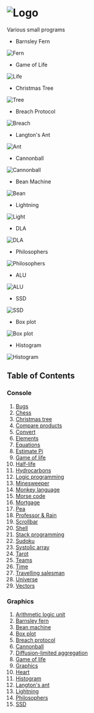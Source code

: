 # ![Logo](https://i.imgur.com/2qPx0yY.png)

Various small programs

* Barnsley Fern

![Fern](https://i.imgur.com/xEhQxWb.png)

* Game of Life

![Life](https://i.imgur.com/MaaN8vt.png)

* Christmas Tree

![Tree](https://i.imgur.com/TR7bGia.png)

* Breach Protocol

![Breach](https://i.imgur.com/jHigPXH.png)

* Langton's Ant

![Ant](https://i.imgur.com/1TpDIJ3.gif)

* Cannonball

![Cannonball](https://i.imgur.com/ZyiJEfa.png)

* Bean Machine

![Bean](https://i.imgur.com/ONFidyS.gif)

* Lightning

![Light](https://i.imgur.com/nljCrkI.gif)

* DLA

![DLA](https://i.imgur.com/JOhwYBf.png)

* Philosophers

![Philosophers](https://i.imgur.com/Ixz2Tn6.gif)

* ALU

![ALU](https://i.imgur.com/v2ymrhS.png)

* SSD

![SSD](https://i.imgur.com/1iaMFzh.png)

* Box plot

![Box plot](https://i.imgur.com/Ybsuz7L.png)

* Histogram

![Histogram](https://i.imgur.com/0jl5T1C.png)

## Table of Contents

### Console

1. [Bugs](console/bugs.ex)
1. [Chess](console/chess.rexx)
1. [Christmas tree](console/tree.rkt)
1. [Compare products](console/compare)
1. [Convert](console/convert.tcl)
1. [Elements](console/elements)
1. [Equations](console/root.ndf)
1. [Estimate Pi](console/pi.tcl)
1. [Game of life](console/life.ndf)
1. [Half-life](console/half_life.tcl)
1. [Hydrocarbons](console/hydrocarbons.cs)
1. [Logic programming](console/logic)
1. [Minesweeper](console/mines.art)
1. [Monkey language](console/monkey.ex)
1. [Morse code](console/morse)
1. [Mortgage](console/money.ndf)
1. [Pea](console/pea.tcl)
1. [Professor & Rain](console/professor.r)
1. [Scrollbar](console/marker.tcl)
1. [Shell](console/shell.tcl)
1. [Stack programming](console/stack.ex)
1. [Sudoku](console/sudoku)
1. [Systolic array](console/systolic.tcl)
1. [Tarot](console/tarot.exs)
1. [Teams](console/teams)
1. [Time](console/time.tcl)
1. [Travelling salesman](console/travel.ex)
1. [Universe](console/universe.sno)
1. [Vectors](console/displacement.tcl)

### Graphics

1. [Arithmetic logic unit](graphics/alu.tcl)
1. [Barnsley fern](graphics/fern.rb)
1. [Bean machine](graphics/bean.tcl)
1. [Box plot](graphics/box.icn)
1. [Breach protocol](graphics/breach.tcl)
1. [Cannonball](graphics/cannon.tcl)
1. [Diffusion-limited aggregation](graphics/dla.tcl)
1. [Game of life](graphics/game.rb)
1. [Graphics](graphics/graphics)
1. [Heart](graphics/heart.tcl)
1. [Histogram](graphics/histogram.icn)
1. [Langton's ant](graphics/langton.tcl)
1. [Lightning](graphics/lightning.tcl)
1. [Philosophers](graphics/philosophers.tcl)
1. [SSD](graphics/ssd.tcl)


